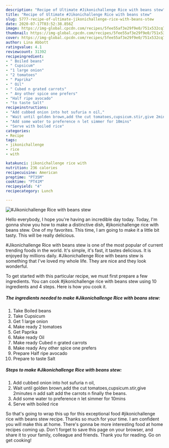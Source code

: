 ```yaml
---
description: "Recipe of Ultimate #Jikonichallenge Rice with beans stew"
title: "Recipe of Ultimate #Jikonichallenge Rice with beans stew"
slug: 5777-recipe-of-ultimate-jikonichallenge-rice-with-beans-stew
date: 2020-07-17T03:52:38.856Z
image: https://img-global.cpcdn.com/recipes/5fee55af3e29f9e0/751x532cq70/jikonichallenge-rice-with-beans-stew-recipe-main-photo.jpg
thumbnail: https://img-global.cpcdn.com/recipes/5fee55af3e29f9e0/751x532cq70/jikonichallenge-rice-with-beans-stew-recipe-main-photo.jpg
cover: https://img-global.cpcdn.com/recipes/5fee55af3e29f9e0/751x532cq70/jikonichallenge-rice-with-beans-stew-recipe-main-photo.jpg
author: Lina Abbott
ratingvalue: 4.1
reviewcount: 31392
recipeingredient:
- " Boiled beans"
- " Cupsicum"
- "1 large onion"
- "2 tomatoes"
- " Paprika"
- " Oil"
- " Cubed n grated carrots"
- " Any other spice one prefers"
- "Half ripe avocado"
- "to taste Salt"
recipeinstructions:
- "Add cubbed onion into hot sufuria n oil,"
- "Wait until golden brown,add the cut tomatoes,cupsicum.stir,give 2minutes n add salt add the carrots n finally the beans."
- "Add some water to preference n let simmer for 10mins"
- "Serve with boiled rice"
categories:
- Recipe
tags:
- jikonichallenge
- rice
- with

katakunci: jikonichallenge rice with 
nutrition: 236 calories
recipecuisine: American
preptime: "PT35M"
cooktime: "PT41M"
recipeyield: "4"
recipecategory: Lunch

---
```



![#Jikonichallenge Rice with beans stew](https://img-global.cpcdn.com/recipes/5fee55af3e29f9e0/751x532cq70/jikonichallenge-rice-with-beans-stew-recipe-main-photo.jpg)

Hello everybody, I hope you're having an incredible day today. Today, I'm gonna show you how to make a distinctive dish, #jikonichallenge rice with beans stew. One of my favorites. This time, I am going to make it a little bit tasty. This will be really delicious.

#Jikonichallenge Rice with beans stew is one of the most popular of current trending foods in the world. It's simple, it's fast, it tastes delicious. It is enjoyed by millions daily. #Jikonichallenge Rice with beans stew is something that I've loved my whole life. They are nice and they look wonderful.




To get started with this particular recipe, we must first prepare a few ingredients. You can cook #jikonichallenge rice with beans stew using 10 ingredients and 4 steps. Here is how you cook it.

<!--inarticleads1-->

##### The ingredients needed to make #Jikonichallenge Rice with beans stew:

1. Take  Boiled beans
1. Take  Cupsicum
1. Get 1 large onion
1. Make ready 2 tomatoes
1. Get  Paprika
1. Make ready  Oil
1. Make ready  Cubed n grated carrots
1. Make ready  Any other spice one prefers
1. Prepare Half ripe avocado
1. Prepare to taste Salt




<!--inarticleads2-->

##### Steps to make #Jikonichallenge Rice with beans stew:

1. Add cubbed onion into hot sufuria n oil,
1. Wait until golden brown,add the cut tomatoes,cupsicum.stir,give 2minutes n add salt add the carrots n finally the beans.
1. Add some water to preference n let simmer for 10mins
1. Serve with boiled rice




So that's going to wrap this up for this exceptional food #jikonichallenge rice with beans stew recipe. Thanks so much for your time. I am confident you will make this at home. There's gonna be more interesting food at home recipes coming up. Don't forget to save this page on your browser, and share it to your family, colleague and friends. Thank you for reading. Go on get cooking!
